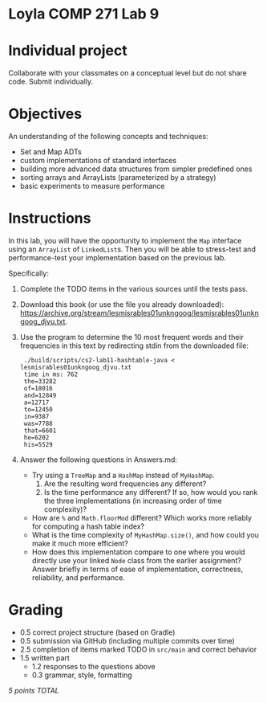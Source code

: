 # Loyla COMP 271 Lab 9

# Individual project

Collaborate with your classmates on a conceptual level but do not share code.
Submit individually.

# Objectives

An understanding of the following concepts and techniques:

- Set and Map ADTs
- custom implementations of standard interfaces
- building more advanced data structures from simpler predefined ones
- sorting arrays and ArrayLists (parameterized by a strategy)
- basic experiments to measure performance

# Instructions

In this lab, you will have the opportunity to implement the `Map` interface using an `ArrayList` of `LinkedList`s.
Then you will be able to stress-test and performance-test your implementation based on the previous lab.

Specifically:

1. Complete the TODO items in the various sources until the tests pass.
1. Download this book (or use the file you already downloaded): https://archive.org/stream/lesmisrables01unkngoog/lesmisrables01unkngoog_djvu.txt.
1. Use the program to determine the 10 most frequent words and their frequencies in this text by redirecting stdin from the downloaded file:

        ./build/scripts/cs2-lab11-hashtable-java < lesmisrables01unkngoog_djvu.txt
        time in ms: 762
        the=33282
        of=18016
        and=12849
        a=12717
        to=12450
        in=9387
        was=7788
        that=6601
        he=6202
        his=5529

1. Answer the following questions in Answers.md:
    - Try using a `TreeMap` and a `HashMap` instead of `MyHashMap`.
        1. Are the resulting word frequencies any different?
        1. Is the time performance any different? If so, how would you rank the three implementations (in increasing order of time complexity)?
    - How are `%` and `Math.floorMod` different? Which works more reliably for computing a hash table index?
    - What is the time complexity of `MyHashMap.size()`, and how could you make it much more efficient?
    - How does this implementation compare to one where you would directly use your linked `Node` class from the earlier assignment? Answer briefly in terms of ease of implementation, correctness, reliability, and performance.

# Grading

- 0.5 correct project structure (based on Gradle)
- 0.5 submission via GitHub (including multiple commits over time)
- 2.5 completion of items marked TODO in `src/main` and correct behavior
- 1.5 written part
    - 1.2 responses to the questions above
    - 0.3 grammar, style, formatting

*5 points TOTAL*

